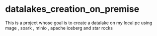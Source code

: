 # datalakes_creation_on_premise
This is a project whose goal is to create a datalake on my local pc using mage , soark , minio , apache iceberg and star rocks
